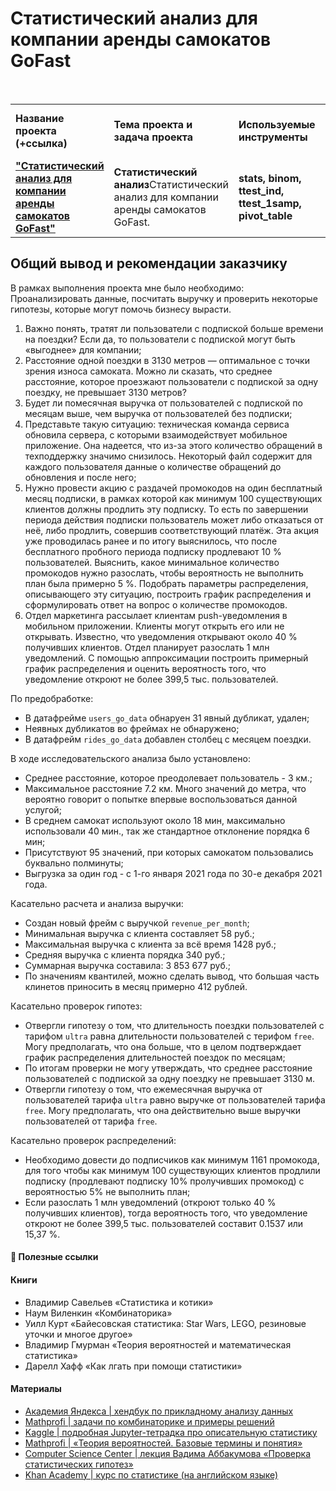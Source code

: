 # Статистический анализ для компании аренды самокатов GoFast

<br/>
<table>
    <tr>
        <td><b>Название проекта (+ссылка)</b></td>
        <td><b>Тема проекта и задача проекта</b></td>
        <td><b>Используемые инструменты</b></td>
        <td><b>Темы инф. материалов и рекомендации ревьювера</b></td>
    </tr>
    <tr>
        <td><a href="https://github.com/DinoWithPython/ds_practicum_projects/blob/main/learning_projects/Статистический%20анализ%20для%20компании%20аренды%20самокатов%20GoFast/Статистический%20анализ%20для%20компании%20аренды%20самокатов%20GoFast.ipynb" target="_blank"><b>"Статистический анализ для компании аренды самокатов GoFast"</b></a></td>
        <td><b>Статистический анализ</b>Статистический анализ для компании аренды самокатов GoFast.</td>
        <td><b>stats, binom, ttest_ind, ttest_1samp, pivot_table</b></td>
        <td>Книги по распределениям, хедбук по статистике, множество статей</td>
    </tr>
</table>

## Общий вывод и рекомендации заказчику
В рамках выполнения проекта мне было необходимо:    
Проанализировать данные, посчитать выручку и проверить некоторые гипотезы, которые могут помочь бизнесу вырасти.
1. Важно понять, тратят ли пользователи с подпиской больше времени на поездки? Если да, то пользователи с подпиской могут быть «выгоднее» для компании;
2. Расстояние одной поездки в 3130 метров — оптимальное с точки зрения износа самоката. Можно ли сказать, что среднее расстояние, которое проезжают пользователи с подпиской за одну поездку, не превышает 3130 метров?
3. Будет ли помесячная выручка от пользователей с подпиской по месяцам выше, чем выручка от пользователей без подписки;
4. Представьте такую ситуацию: техническая команда сервиса обновила сервера, с которыми взаимодействует мобильное приложение. Она надеется, что из-за этого количество обращений в техподдержку значимо снизилось. Некоторый файл содержит для каждого пользователя данные о количестве обращений до обновления и после него;
5. Нужно провести акцию с раздачей промокодов на один бесплатный месяц подписки, в рамках которой как минимум 100 существующих клиентов должны продлить эту подписку. То есть по завершении периода действия подписки пользователь может либо отказаться от неё, либо продлить, совершив соответствующий платёж. Эта акция уже проводилась ранее и по итогу выяснилось, что после бесплатного пробного периода подписку продлевают 10 % пользователей. Выяснить, какое минимальное количество промокодов нужно разослать, чтобы вероятность не выполнить план была примерно 5 %. Подобрать параметры распределения, описывающего эту ситуацию, построить график распределения и сформулировать ответ на вопрос о количестве промокодов.
6. Отдел маркетинга рассылает клиентам push-уведомления в мобильном приложении. Клиенты могут открыть его или не открывать. Известно, что уведомления открывают около 40 % получивших клиентов. Отдел планирует разослать 1 млн уведомлений. С помощью аппроксимации построить примерный график распределения и оценить вероятность того, что уведомление откроют не более 399,5 тыс. пользователей.    

По предобработке:    
* В датафрейме `users_go_data` обнаруен 31 явный дубликат, удален;
* Неявных дубликатов во фреймах не обнаружено;
* В датафрейм `rides_go_data` добавлен столбец с месяцем поездки.    

В ходе исследовательского анализа было установлено:   
* Среднее расстояние, которое преодолевает пользователь - 3 км.;
* Максимальное расстояние 7.2 км. Много значений до метра, что вероятно говорит о попытке впервые воспользоваться данной услугой;
* В среднем самокат используют около 18 мин, максимально использовали 40 мин., так же стандартное отклонение порядка 6 мин;
* Присутствуют 95 значений, при которых самокатом пользовались буквально полминуты;
* Выгрузка за один год - с 1-го января 2021 года по 30-е декабря 2021 года.    

Касательно расчета и анализа выручки:
* Создан новый фрейм с выручкой `revenue_per_month`;
* Минимальная выручка с клиента составляет 58 руб.;
* Максимальная выручка с клиента за всё время 1428 руб.;
* Средняя выручка с клиента порядка 340 руб.;
* Суммарная выручка составила: 3 853 677 руб.;
* По значениям квантилей, можно сделать вывод, что большая часть клинетов приносить в месяц примерно 412 рублей.    

Касательно проверок гипотез:
* Отвергли гипотезу о том, что длительность поездки пользователей с тарифом `ultra` равна длительности пользователей с терифом `free`. Могу предполагать, что она больше, что в целом подтверждает график распределения длительностей поездок по месяцам;
* По итогам проверки не могу утверждать, что среднее расстояние пользователей с подпиской за одну поездку не превышает 3130 м.
* Отвергли гипотезу о том, что ежемесячная выручка от пользователей тарифа `ultra` равно выручке от пользователей тарифа `free`. Могу предполагать, что она действительно выше выручки пользователей от тарифа `free`.    

Касательно проверок распределений:
* Необходимо довести до подписчиков как минимум 1161 промокода, для того чтобы как минимум 100 существующих клиентов продлили подписку (продлевают подписку 10% пролучивших промокод) с вероятностью 5% не выполнить план;
* Если разослать 1 млн уведомлений (откроют только 40 % получивших клиентов), тогда вероятность того, что уведомление откроют не более 399,5 тыс. пользователей составит 0.1537 или 15,37 %.
 
    
#### 📖 **Полезные ссылки**

#### Книги
* Владимир Савельев «Статистика и котики»
* Наум Виленкин «Комбинаторика»
* Уилл Курт «Байесовская статистика: Star Wars, LEGO, резиновые уточки и многое другое»
* Владимир Гмурман «Теория вероятностей и математическая статистика»
* Дарелл Хафф «Как лгать при помощи статистики»

#### Материалы
* [Академия Яндекса | хендбук по прикладному анализу данных](https://academy.yandex.ru/handbook/data-analysis)
* [Mathprofi | задачи по комбинаторике и примеры решений](http://mathprofi.ru/zadachi_po_kombinatorike_primery_reshenij.html)
* [Kaggle | подробная Jupyter-тетрадка про описательную статистику](https://www.kaggle.com/code/annalar/data-science-3-descriptive-statistics)
* [Mathprofi | «Теория вероятностей. Базовые термины и понятия»](http://mathprofi.ru/teorija_verojatnostei.html)
* [Computer Science Center | лекция Вадима Аббакумова «Проверка статистических гипотез»](https://youtu.be/01PL0UG6ah8?t=311)
* [Khan Academy | курс по статистике (на английском языке)](https://en.khanacademy.org/math/statistics-probability)
